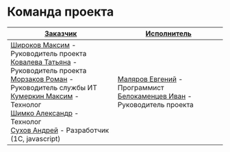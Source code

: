 # Команда проекта

[Заказчик](http://www.ecookna.ru/company/) | [Исполнитель](https://github.com/oknosoft)
--- | --- 
[Широков Максим](https://github.com/BigShmax) - Руководитель проекта <br /> [Ковалева Татьяна](https://github.com/Felishia) - Руководитель проекта <br /> [Морзаков Роман](https://github.com/morzakov) - Руководитель службы ИТ <br /> [Кумеркин Максим](https://github.com/Kumerkin) - Технолог <br />  [Шимко Александр](https://github.com/A-Shimko) - Технолог <br /> [Сухов Андрей](https://github.com/Sehktel) - Разработчик (1С, javascript) | [Маляров Евгений](https://github.com/unpete) - Программист <br /> [Белокаменцев Иван](https://github.com/nmivan) - Руководитель проекта <br />

